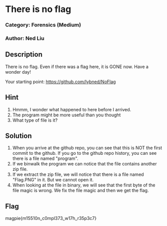 # There is no flag
### Category: Forensics (Medium)
### Author: Ned Liu
## Description

There is no flag. Even if there was a flag here, it is GONE now. Have a wonder day!

Your starting point: https://github.com/lybned/NoFlag

## Hint
1. Hmmm, I wonder what happened to here before I arrived.
2. The program might be more useful than you thought
3. What type of file is it?

## Solution

1. When you arrive at the github repo, you can see that this is NOT the first commit to the github. If you go to the github repo history, you can see there is a file named "program".
2. If we binwalk the program we can notice that the file contains another zip file.
3. If we extract the zip file, we will notice that there is a file named "Flag.PNG" in it. But we cannot open it.
4. When looking at the file in binary, we will see that the first byte of the file magic is wrong. We fix the file magic and then we get the flag.

## Flag
 magpie{m15510n_c0mpl373_w17h_r35p3c7}
